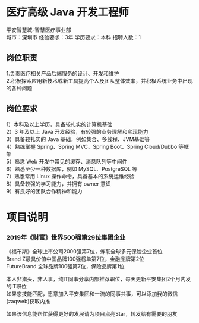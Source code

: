 # 医疗高级 Java 开发工程师
平安智慧城-智慧医疗事业部  
城市：深圳市 经验要求：3年 学历要求：本科  招聘人数：1

## 岗位职责
1.负责医疗相关产品后端服务的设计、开发和维护   
2.积极探索应用新技术或新工具提高个人及团队整体效率，并积极系统业务中出现的各种问题

## 岗位要求
1）本科及以上学历，具备较扎实的计算机基础   
2）3 年及以上 Java 开发经验，有较强的业务理解和实现能力   
3）具备较扎实的 Java 基础，例如集合、多线程、JVM基础等   
4）熟练掌握 Spring、Spring MVC、Spring Boot、Spring Cloud/Dubbo 等框架   
5）熟悉 Web 开发中常见的缓存、消息队列等中间件   
6）熟悉至少一种数据库，例如 MySQL、PostgreSQL 等   
7）熟悉常用 Linux 操作命令，具备基本的系统运维经验   
8）具备较强的学习能力，并拥有 owner 意识   
9）有良好的团队合作精神和能力

# 项目说明

### 2019年《财富》世界500强第29位集团企业
《福布斯》全球上市公司2000强第7位，蝉联全球多元保险企业首位  
Brand Z最具价值中国品牌100强榜单第7位，金融品牌第2位  
FutureBrand 全球品牌100强第7位，保险品牌第1位

本人非猎头，非人事，纯IT同事分享内部推荐职位，每天更新平安集团2个月内发的IT职位  
如果您技能匹配，愿意加入平安集团和一流的同事共事，可以添加我的微信(zaqweb)获取内推 

如果该信息能帮忙获得更好的发展请为项目点亮Star，转发给有需要的朋友




